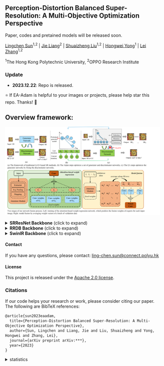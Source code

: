       
## Perception-Distortion Balanced Super-Resolution: A Multi-Objective Optimization Perspective


Paper, codes and pretained models will be released soon. 


[Lingchen Sun](https://scholar.google.com/citations?hl=zh-CN&tzom=-480&user=ZCDjTn8AAAAJ)<sup>1,2</sup>
| [Jie Liang](https://scholar.google.com/citations?hl=zh-CN&user=REWxLZsAAAAJ)<sup>2</sup> | 
[Shuaizheng Liu](https://scholar.google.com/citations?hl=zh-CN&user=wzdCc-QAAAAJ)<sup>1,2</sup> | 
[Hongwei Yong](https://scholar.google.com.hk/citations?user=Xii74qQAAAAJ&hl=zh-CN)<sup>1</sup> | 
[Lei Zhang](https://www4.comp.polyu.edu.hk/~cslzhang)<sup>1,2</sup>

<sup>1</sup>The Hong Kong Polytechnic University, <sup>2</sup>OPPO Research Institute



### Update
- **2023.12.22**: Repo is released.


:star: If EA-Adam is helpful to your images or projects, please help star this repo. Thanks! :hugs:

## Overview framework:
![ea-adam](figs/framework.png)

<details>
<summary><strong>SRResNet Backbone</strong> (click to expand) </summary>

![ea-adam](figs/compare_srresnet.png)

</details>

<details>
<summary><strong>RRDB Backbone</strong> (click to expand) </summary>

![ea-adam](figs/compare_rrdb.png)

</details>

<details>
<summary><strong>SwinIR Backbone</strong> (click to expand) </summary>
  
![ea-adam](figs/compare_swinir.png)

</details>



#### Contact
If you have any questions, please contact: ling-chen.sun@connect.polyu.hk

#### License
This project is released under the [Apache 2.0 license](LICENSE).

### Citations
If our code helps your research or work, please consider citing our paper.
The following are BibTeX references:

```
@article{sun2023eaadam,
  title={Perception-Distortion Balanced Super-Resolution: A Multi-Objective Optimization Perspective},
  author={Sun, Lingchen and Liang, Jie and Liu, Shuaizheng and Yong, Hongwei and Zhang, Lei},
  journal={arXiv preprint arXiv:***},
  year={2023}
}
```


<details>
<summary>statistics</summary>

![visitors](https://visitor-badge.laobi.icu/badge?page_id=csslc/EA-Adam)

</details>


